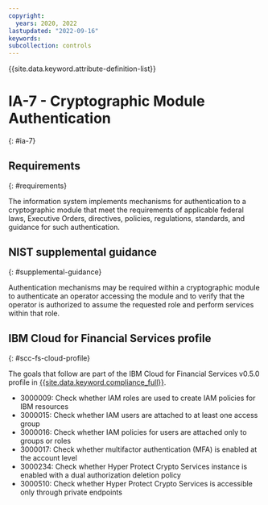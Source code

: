 ```yaml
---
copyright:
  years: 2020, 2022
lastupdated: "2022-09-16"
keywords: 
subcollection: controls
---
```


{{site.data.keyword.attribute-definition-list}}

# IA-7 - Cryptographic Module Authentication
{: #ia-7}

## Requirements
{: #requirements}

The information system implements mechanisms for authentication to a cryptographic module that meet the requirements of applicable federal laws, Executive Orders, directives, policies, regulations, standards, and guidance for such authentication.

## NIST supplemental guidance
{: #supplemental-guidance}

Authentication mechanisms may be required within a cryptographic module to authenticate an operator accessing the module and to verify that the operator is authorized to assume the requested role and perform services within that role.


## IBM Cloud for Financial Services profile
{: #scc-fs-cloud-profile}

The goals that follow are part of the IBM Cloud for Financial Services v0.5.0 profile in [{{site.data.keyword.compliance_full}}](/docs/security-compliance?topic=security-compliance-getting-started).

- 3000009: Check whether IAM roles are used to create IAM policies for IBM resources
- 3000015: Check whether IAM users are attached to at least one access group
- 3000016: Check whether IAM policies for users are attached only to groups or roles
- 3000017: Check whether multifactor authentication (MFA) is enabled at the account level
- 3000234: Check whether Hyper Protect Crypto Services instance is enabled with a dual authorization deletion policy
- 3000510: Check whether Hyper Protect Crypto Services is accessible only through private endpoints
